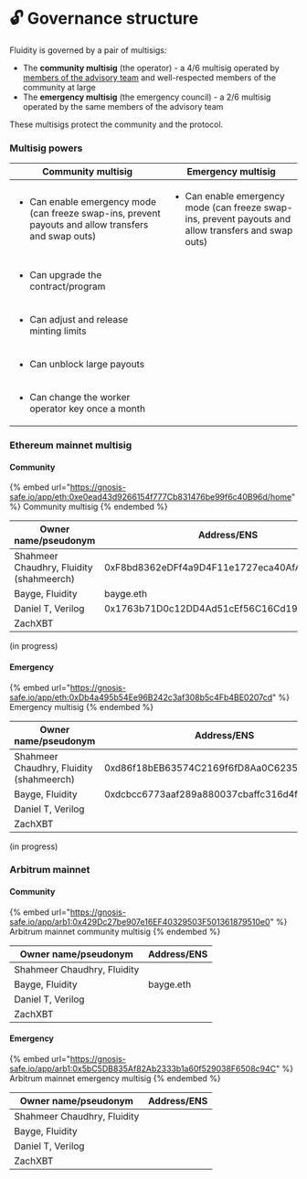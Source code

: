 # 🔓 Governance structure

Fluidity is governed by a pair of multisigs:

* The **community multisig** (the operator) - a 4/6 multisig operated by [members of the advisory team](advisory-team.md) and well-respected members of the community at large
* The **emergency multisig** (the emergency council) - a 2/6 multisig operated by the same members of the advisory team

These multisigs protect the community and the protocol.

### Multisig powers

| Community multisig                                                                                                   | Emergency multisig                                                                                                   |
| -------------------------------------------------------------------------------------------------------------------- | -------------------------------------------------------------------------------------------------------------------- |
| <ul><li>Can enable emergency mode (can freeze swap-ins, prevent payouts and allow transfers and swap outs)</li></ul> | <ul><li>Can enable emergency mode (can freeze swap-ins, prevent payouts and allow transfers and swap outs)</li></ul> |
| <ul><li>Can upgrade the contract/program</li></ul>                                                                   |                                                                                                                      |
| <ul><li>Can adjust and release minting limits</li></ul>                                                              |                                                                                                                      |
| <ul><li>Can unblock large payouts</li></ul>                                                                          |                                                                                                                      |
| <ul><li>Can change the worker operator key once a month</li></ul>                                                    |                                                                                                                      |

### Ethereum mainnet multisig

#### Community

{% embed url="https://gnosis-safe.io/app/eth:0xe0ead43d9266154f777Cb831476be99f6c40B96d/home" %}
Community multisig
{% endembed %}

| Owner name/pseudonym                     | Address/ENS                                |
| ---------------------------------------- | ------------------------------------------ |
| Shahmeer Chaudhry, Fluidity (shahmeerch) | 0xF8bd8362eDFf4a9D4F11e1727eca40AfA6026901 |
| Bayge, Fluidity                          | bayge.eth                                  |
| Daniel T, Verilog                        | 0x1763b71D0c12DD4Ad51cEf56C16Cd19C436C5c71 |
| ZachXBT                                  |                                            |

(in progress)

#### Emergency

{% embed url="https://gnosis-safe.io/app/eth:0xDb4a495b54Ee96B242c3af308b5c4Fb4BE0207cd" %}
Emergency multisig
{% endembed %}



| Owner name/pseudonym                     | Address/ENS                                |
| ---------------------------------------- | ------------------------------------------ |
| Shahmeer Chaudhry, Fluidity (shahmeerch) | 0xd86f18bEB63574C2169f6fD8Aa0C6235A6FC4c8E |
| Bayge, Fluidity                          | 0xdcbcc6773aaf289a880037cbaffc316d4f1c96a4 |
| Daniel T, Verilog                        |                                            |
| ZachXBT                                  |                                            |

(in progress)

### Arbitrum mainnet

#### Community

{% embed url="https://gnosis-safe.io/app/arb1:0x429Dc27be907e16EF40329503F501361879510e0" %}
Arbitrum mainnet community multisig
{% endembed %}

| Owner name/pseudonym        | Address/ENS |
| --------------------------- | ----------- |
| Shahmeer Chaudhry, Fluidity |             |
| Bayge, Fluidity             | bayge.eth   |
| Daniel T, Verilog           |             |
| ZachXBT                     |             |

#### Emergency

{% embed url="https://gnosis-safe.io/app/arb1:0x5bC5DB835Af82Ab2333b1a60f529038F6508c94C" %}
Arbitrum mainnet emergency multisig
{% endembed %}

| Owner name/pseudonym        | Address/ENS |
| --------------------------- | ----------- |
| Shahmeer Chaudhry, Fluidity |             |
| Bayge, Fluidity             |             |
| Daniel T, Verilog           |             |
| ZachXBT                     |             |

